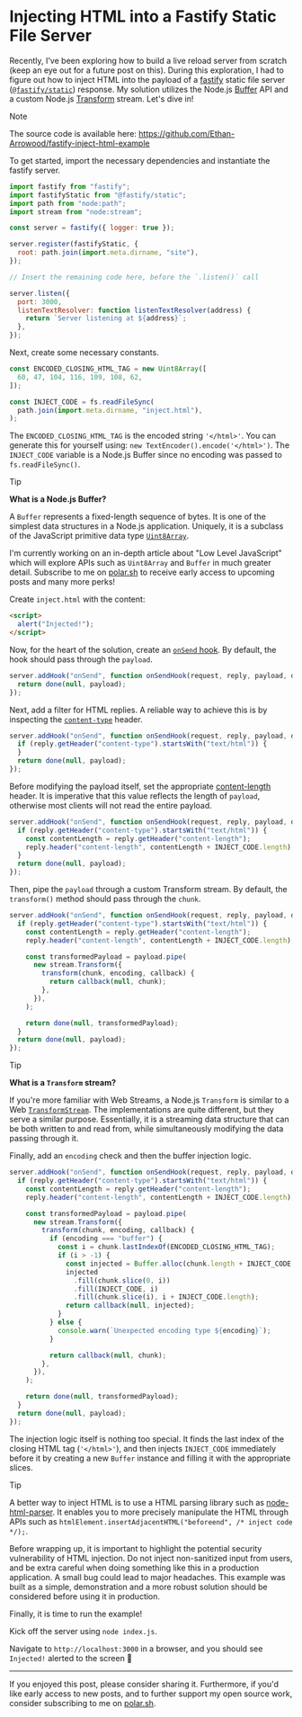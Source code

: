 # Injecting HTML into a Fastify Static File Server

Recently, I've been exploring how to build a live reload server from scratch (keep an eye out for a future post on this). During this exploration, I had to figure out how to inject HTML into the payload of a [fastify](https://fastify.dev) static file server ([`@fastify/static`](https://github.com/fastify/fastify-static)) response. My solution utilizes the Node.js [Buffer](https://nodejs.org/api/buffer.html) API and a custom Node.js [Transform](https://nodejs.org/api/stream.html#class-streamtransform) stream. Let's dive in!

> [!NOTE]
>
> The source code is available here: https://github.com/Ethan-Arrowood/fastify-inject-html-example

To get started, import the necessary dependencies and instantiate the fastify server.

```js
import fastify from "fastify";
import fastifyStatic from "@fastify/static";
import path from "node:path";
import stream from "node:stream";

const server = fastify({ logger: true });

server.register(fastifyStatic, {
  root: path.join(import.meta.dirname, "site"),
});

// Insert the remaining code here, before the `.listen()` call

server.listen({
  port: 3000,
  listenTextResolver: function listenTextResolver(address) {
    return `Server listening at ${address}`;
  },
});
```

Next, create some necessary constants.

```js
const ENCODED_CLOSING_HTML_TAG = new Uint8Array([
  60, 47, 104, 116, 109, 108, 62,
]);

const INJECT_CODE = fs.readFileSync(
  path.join(import.meta.dirname, "inject.html"),
);
```

The `ENCODED_CLOSING_HTML_TAG` is the encoded string `'</html>'`. You can generate this for yourself using: `new TextEncoder().encode('</html>')`. The `INJECT_CODE` variable is a Node.js Buffer since no encoding was passed to `fs.readFileSync()`.

> [!TIP]
>
> **What is a Node.js Buffer?**
>
> A `Buffer` represents a fixed-length sequence of bytes. It is one of the simplest data structures in a Node.js application. Uniquely, it is a subclass of the JavaScript primitive data type [`Uint8Array`](https://developer.mozilla.org/en-US/docs/Web/JavaScript/Reference/Global_Objects/Uint8Array).
>
> I'm currently working on an in-depth article about "Low Level JavaScript" which will explore APIs such as `Uint8Array` and `Buffer` in much greater detail. Subscribe to me on [polar.sh](https://polar.sh/Ethan-Arrowood/subscriptions) to receive early access to upcoming posts and many more perks!

Create `inject.html` with the content:

```html
<script>
  alert("Injected!");
</script>
```

Now, for the heart of the solution, create an [`onSend` hook](https://fastify.dev/docs/latest/Reference/Hooks/#onsend). By default, the hook should pass through the `payload`.

```js
server.addHook("onSend", function onSendHook(request, reply, payload, done) {
  return done(null, payload);
});
```

Next, add a filter for HTML replies. A reliable way to achieve this is by inspecting the [`content-type`](https://developer.mozilla.org/en-US/docs/Web/HTTP/Headers/Content-Type) header.

```js
server.addHook("onSend", function onSendHook(request, reply, payload, done) {
  if (reply.getHeader("content-type").startsWith("text/html")) {
  }
  return done(null, payload);
});
```

Before modifying the payload itself, set the appropriate [content-length](https://developer.mozilla.org/en-US/docs/Web/HTTP/Headers/Content-Length) header. It is imperative that this value reflects the length of `payload`, otherwise most clients will not read the entire payload.

```js
server.addHook("onSend", function onSendHook(request, reply, payload, done) {
  if (reply.getHeader("content-type").startsWith("text/html")) {
    const contentLength = reply.getHeader("content-length");
    reply.header("content-length", contentLength + INJECT_CODE.length);
  }
  return done(null, payload);
});
```

Then, pipe the `payload` through a custom Transform stream. By default, the `transform()` method should pass through the `chunk`.

```js
server.addHook("onSend", function onSendHook(request, reply, payload, done) {
  if (reply.getHeader("content-type").startsWith("text/html")) {
    const contentLength = reply.getHeader("content-length");
    reply.header("content-length", contentLength + INJECT_CODE.length);

    const transformedPayload = payload.pipe(
      new stream.Transform({
        transform(chunk, encoding, callback) {
          return callback(null, chunk);
        },
      }),
    );

    return done(null, transformedPayload);
  }
  return done(null, payload);
});
```

> [!TIP]
>
> **What is a `Transform` stream?**
>
> If you're more familiar with Web Streams, a Node.js `Transform` is similar to a Web [`TransformStream`](https://developer.mozilla.org/en-US/docs/Web/API/TransformStream). The implementations are quite different, but they serve a similar purpose. Essentially, it is a streaming data structure that can be both written to and read from, while simultaneously modifying the data passing through it.

Finally, add an `encoding` check and then the buffer injection logic.

```js
server.addHook("onSend", function onSendHook(request, reply, payload, done) {
  if (reply.getHeader("content-type").startsWith("text/html")) {
    const contentLength = reply.getHeader("content-length");
    reply.header("content-length", contentLength + INJECT_CODE.length);

    const transformedPayload = payload.pipe(
      new stream.Transform({
        transform(chunk, encoding, callback) {
          if (encoding === "buffer") {
            const i = chunk.lastIndexOf(ENCODED_CLOSING_HTML_TAG);
            if (i > -1) {
              const injected = Buffer.alloc(chunk.length + INJECT_CODE.length);
              injected
                .fill(chunk.slice(0, i))
                .fill(INJECT_CODE, i)
                .fill(chunk.slice(i), i + INJECT_CODE.length);
              return callback(null, injected);
            }
          } else {
            console.warn(`Unexpected encoding type ${encoding}`);
          }

          return callback(null, chunk);
        },
      }),
    );

    return done(null, transformedPayload);
  }
  return done(null, payload);
});
```

The injection logic itself is nothing too special. It finds the last index of the closing HTML tag (`'</html>'`), and then injects `INJECT_CODE` immediately before it by creating a new `Buffer` instance and filling it with the appropriate slices.

> [!TIP]
>
> A better way to inject HTML is to use a HTML parsing library such as [node-html-parser](https://www.npmjs.com/package/node-html-parser). It enables you to more precisely manipulate the HTML through APIs such as `htmlElement.insertAdjacentHTML("beforeend", /* inject code */);`.

Before wrapping up, it is important to highlight the potential security vulnerability of HTML injection. Do not inject non-sanitized input from users, and be extra careful when doing something like this in a production application. A small bug could lead to major headaches. This example was built as a simple, demonstration and a more robust solution should be considered before using it in production.

Finally, it is time to run the example!

Kick off the server using `node index.js`.

Navigate to `http://localhost:3000` in a browser, and you should see `Injected!` alerted to the screen 🎉

---

If you enjoyed this post, please consider sharing it. Furthermore, if you'd like early access to new posts, and to further support my open source work, consider subscribing to me on [polar.sh](https://polar.sh/Ethan-Arrowood/subscriptions).

